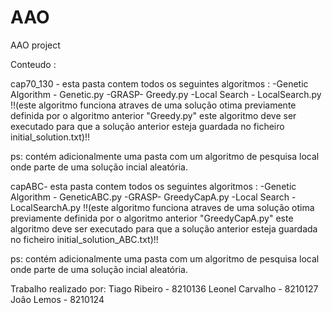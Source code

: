 # AAO
 AAO project

Conteudo : 

cap70_130 - esta pasta contem todos os seguintes algoritmos :
-Genetic Algorithm - Genetic.py
-GRASP- Greedy.py
-Local Search - LocalSearch.py !!(este algoritmo funciona atraves de uma solução otima previamente
definida por o algoritmo anterior "Greedy.py" este algoritmo deve ser executado para que a solução anterior
esteja guardada no ficheiro initial_solution.txt)!!

ps: contém adicionalmente uma pasta com um algoritmo de pesquisa local
onde parte de uma solução incial aleatória.

capABC- esta pasta contem todos os seguintes algoritmos :
-Genetic Algorithm - GeneticABC.py
-GRASP- GreedyCapA.py
-Local Search - LocalSearchA.py !!(este algoritmo funciona atraves de uma solução otima previamente
definida por o algoritmo anterior "GreedyCapA.py" este algoritmo deve ser executado para que a solução anterior
esteja guardada no ficheiro initial_solution_ABC.txt)!!

ps: contém adicionalmente uma pasta com um algoritmo de pesquisa local
onde parte de uma solução incial aleatória.

Trabalho realizado por:
Tiago Ribeiro - 8210136
Leonel Carvalho - 8210127
João Lemos - 8210124
